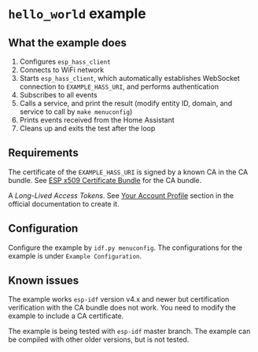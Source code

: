 # `hello_world` example

## What the example does

1. Configures `esp_hass_client`
1. Connects to WiFi network
1. Starts `esp_hass_client`, which automatically establishes WebSocket
   connection to `EXAMPLE_HASS_URI`, and performs authentication
1. Subscribes to all events
1. Calls a service, and print the result (modify entity ID, domain, and
   service to call by `make menuconfig`)
1. Prints events received from the Home Assistant
1. Cleans up and exits the test after the loop

## Requirements

The certificate of the `EXAMPLE_HASS_URI` is signed by a known CA in the
CA bundle. See
[ESP x509 Certificate Bundle](https://docs.espressif.com/projects/esp-idf/en/latest/esp32/api-reference/protocols/esp_crt_bundle.html)
for the CA bundle.

A _Long-Lived Access Tokens_. See
[Your Account Profile](https://www.home-assistant.io/docs/authentication/#your-account-profile)
section in the official documentation to create it.

## Configuration

Configure the example by `idf.py menuconfig`. The configurations for the
example is under `Example Configuration`.

## Known issues

The example works `esp-idf` version v4.x and newer but certification
verification with the CA bundle does not work. You need to modify the example
to include a CA certificate.

The example is being tested with `esp-idf` master branch. The example can be
compiled with other older versions, but is not tested.
